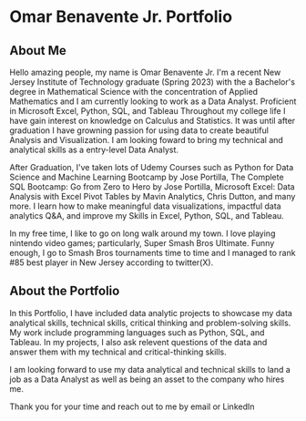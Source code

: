 # Omar Benavente Jr. Portfolio

## About Me

Hello amazing people, my name is Omar Benavente Jr. I'm a recent New Jersey Institute of Technology graduate (Spring 2023) with the a Bachelor's degree in Mathematical Science with the concentration of Applied Mathematics and I am currently looking to work as a Data Analyst. Proficient in Microsoft Excel, Python, SQL, and Tableau Throughout my college life I have gain interest on knowledge on Calculus and Statistics. It was until after graduation I have growning passion for using data to create beautiful Analysis and Visualization. I am looking foward to bring my technical and analytical skills as a entry-level Data Analyst.

After Graduation, I've taken lots of Udemy Courses such as Python for Data Science and Machine Learning Bootcamp by Jose Portilla, The Complete SQL Bootcamp: Go from Zero to Hero by Jose Portilla, Microsoft Excel: Data Analysis with Excel Pivot Tables by Mavin Analytics, Chris Dutton, and many more. I learn how to make meaningful data visualizations, impactful data analytics Q&A, and improve my Skills in Excel, Python, SQL, and Tableau.

In my free time, I like to go on long walk around my town. I love playing nintendo video games; particularly, Super Smash Bros Ultimate.  Funny enough, I go to Smash Bros tournaments time to time and I managed to rank #85 best player in New Jersey according to twitter(X). 

## About the Portfolio

In this Portfolio, I have included data analytic projects to showcase my data analytical skills, technical skills, critical thinking and problem-solving skills. My work include programming languages such as Python, SQL, and Tableau. In my projects, I also ask relevent questions of the data and answer them with my technical and critical-thinking skills.

I am looking forward to use my data analytical and technical skills to land a job as a Data Analyst as well as being an asset to the company who hires me.

Thank you for your time and reach out to me by email or LinkedIn
